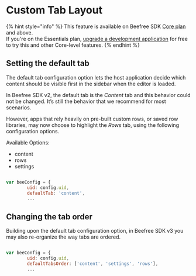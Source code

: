 # Custom Tab Layout

{% hint style="info" %}
This feature is available on Beefree SDK [Core plan](https://dam.beefree.io/pluginpricing) and above.\
If you're on the Essentials plan, [upgrade a development application](../../getting-started/readme/development-applications.md) for free to try this and other Core-level features.
{% endhint %}

## Setting the default tab <a href="#setting-the-default-tab" id="setting-the-default-tab"></a>

The default tab configuration option lets the host application decide which content should be visible first in the sidebar when the editor is loaded.

In Beefree SDK v2, the default tab is the _Content_ tab and this behavior could not be changed. It’s still the behavior that we recommend for most scenarios.

However, apps that rely heavily on pre-built custom rows, or saved row libraries, may now choose to highlight the _Rows_ tab, using the following configuration options.

Available Options:

* content
* rows
* settings

```javascript

var beeConfig = {
        uid: config.uid,
        defaultTab: 'content',
        ...  

```

## Changing the tab order <a href="#changing-the-tab-order" id="changing-the-tab-order"></a>

Building upon the default tab configuration option, in Beefree SDK v3 you may also re-organize the way tabs are ordered.

```javascript

var beeConfig = {
        uid: config.uid,
        defaultTabsOrder: ['content', 'settings', 'rows'],
        ...  

```
